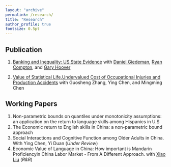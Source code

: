 ```yaml
---
layout: "archive"
permalink: /research/
title: "Research"
author_profile: true
fontsize: 0.5pt
---
```


## Publication

1. [Banking and Inequality: US State Evidence](https://www.tandfonline.com/doi/pdf/10.1016/j.soscij.2018.07.002?needAccess=true) with [Daniel Giedeman](https://www.gvsu.edu/seidman/facultystaff-directory-195.htm?recordId_1=7301B0CC-6EC1-669E-763A804E0CAD3C75), [Ryan Compton](https://ryancompton.wordpress.com/), and [Gary Hoover](https://sites.google.com/site/garyhoovereconomics/)

2. [Value of Statistical Life,Undervalued Cost of Occupational Injuries and Production Accidents](http://www.erj.cn/en/IssueInfo.aspx?m=20181008131700163948) with Guosheng Zhang, Ying Chen, and Mingming Chen

## Working Papers
1. Non-parametric bounds on quantiles under monotonicity assumptions: an application on the return to language skills among Hispanics in U.S
2. The Economic return to English skills in China: a non-parametric bound approach
3. Social Interactions and Cognitive Function among Older Adults in China. With Ying Chen, Yi Duan (*Under Review*)
4. Economic Value of Language in China: How important is Mandarin Proficiencyin China Labor Market - From A Different Approach. with [Xiao Liu](https://econxiaoliu.weebly.com/) (*R&R*)

